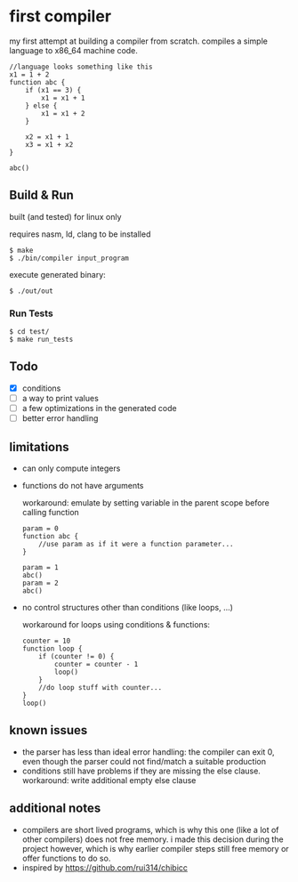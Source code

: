 # first compiler

my first attempt at building a compiler from scratch. compiles a simple language to x86_64 machine code.

```
//language looks something like this
x1 = 1 + 2
function abc {
    if (x1 == 3) {
        x1 = x1 + 1
    } else {
        x1 = x1 + 2
    }

    x2 = x1 + 1
    x3 = x1 + x2
}

abc()
```

## Build & Run

built (and tested) for linux only

requires nasm, ld, clang to be installed

```
$ make
$ ./bin/compiler input_program
```

execute generated binary:

```
$ ./out/out
```

### Run Tests

```
$ cd test/
$ make run_tests
```

## Todo

- [x] conditions
- [ ] a way to print values
- [ ] a few optimizations in the generated code
- [ ] better error handling

## limitations

- can only compute integers
- functions do not have arguments
    
    workaround: emulate by setting variable in the parent scope before calling function
    
    ```
    param = 0
    function abc {
        //use param as if it were a function parameter...
    }

    param = 1
    abc()
    param = 2
    abc()
    ```

- no control structures other than conditions (like loops, ...)

    workaround for loops using conditions & functions:

    ```
    counter = 10
    function loop {
        if (counter != 0) {
            counter = counter - 1
            loop()
        }
        //do loop stuff with counter...
    }
    loop()
    ```

## known issues

- the parser has less than ideal error handling: the compiler can exit 0, even though the parser could not find/match a suitable production
- conditions still have problems if they are missing the else clause. workaround: write additional empty else clause

## additional notes

- compilers are short lived programs, which is why this one (like a lot of other compilers) does not free memory.
i made this decision during the project however, which is why earlier compiler steps still free memory or offer functions to do so.
- inspired by https://github.com/rui314/chibicc
